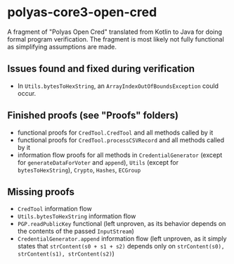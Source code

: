 # polyas-core3-open-cred

A fragment of "Polyas Open Cred" translated from Kotlin to Java for doing formal program verification. The fragment is most likely not fully functional as simplifying assumptions are made.

## Issues found and fixed during verification

* In `Utils.bytesToHexString`, an `ArrayIndexOutOfBoundsException` could occur.

## Finished proofs (see "Proofs" folders)

* functional proofs for `CredTool.CredTool` and all methods called by it
* functional proofs for `CredTool.processCSVRecord` and all methods called by it
* information flow proofs for all methods in `CredentialGenerator` (except for `generateDataForVoter` and `append`), `Utils` (except for `bytesToHexString`), `Crypto`, `Hashes`, `ECGroup`

## Missing proofs

* `CredTool` information flow
* `Utils.bytesToHexString` information flow
* `PGP.readPublicKey` functional (left unproven, as its behavior depends on the contents of the passed `InputStream`)
* `CredentialGenerator.append` information flow (left unproven, as it simply states that `strContent(s0 + s1 + s2)` depends only on `strContent(s0), strContent(s1), strContent(s2)`)

